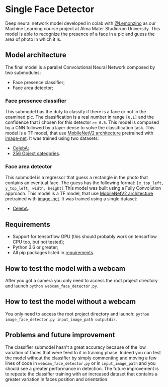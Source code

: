 # Single Face Detector
Deep neural network model developed in colab with [@Lemonzino](https://github.com/Lemonzino) as our Machine Learning course project at Alma Mater Studiorum University.
This model is able to recognize the presence of a face in a pic and guess the area of photo in which it is.

## Model architecture
The final model is a parallel Convolutional Neural Network composed by two submodules:
- Face presence classifier;
- Face area detector;

### Face presence classifier
This submodel has the duty to classify if there is a face or not in the examined pic.
The classification is a real number in range `[0,1]` and the confidence that i chosen for this detector  `>= 0.5`.
This model is composed by a CNN followed by a layer dense to solve the classification task.
This model is a TF model, that use [MobileNetV2 architecture](https://arxiv.org/pdf/1801.04381.pdf) pretrained with [image-net](http://www.image-net.org/).
It was trained using two datasets: 
- [CelebA](http://mmlab.ie.cuhk.edu.hk/projects/CelebA.html);
- [256 Object categories](http://www.vision.caltech.edu/Image_Datasets/Caltech256/).


### Face area detector
This submodel is a regressor that guess a rectangle in the photo that contains an eventual face.
The guess has the following format: 
`[x_top_left, y_top_left, width, height]`
This model was built using a Fully Convolution approach.
This model is a TF model, that use [MobileNetV2 architecture](https://arxiv.org/pdf/1801.04381.pdf) pretrained with [image-net](http://www.image-net.org/).
It was trained using a single dataset: 
- [CelebA](http://mmlab.ie.cuhk.edu.hk/projects/CelebA.html).

## Requirements
- Support for tensorflow GPU (this should probably work on tensorflow CPU too, but not tested);
- Python 3.6 or greater;
- All pip packages listed in [requirements](requirements.txt).

## How to test the model with a webcam
After you got a camera you only need to access the root project directory and launch
`python webcam_face_detector.py`.

## How to test the model without a webcam
You only need to access the root project directory and launch:
`python image_face_detector.py input_image_path outputdir`.

## Problems and future improvement
The classifier submodel hasn't a great accuracy because of the low variation of faces that were feed to it in training phase.
Indeed you can test the model without the classifier by simply commenting and moving a few lines of code in 
`webcam_face_detector.py` or in `input_image_path` and you should see a greater performance in detection.
The future improvement is to repeate the classifier training with an increased dataset that contains a greater variation in faces position and orientation.


